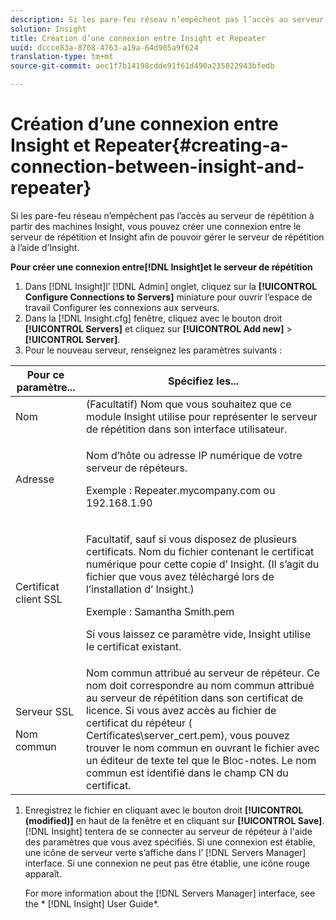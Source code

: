 ```yaml
---
description: Si les pare-feu réseau n’empêchent pas l’accès au serveur de répétition à partir des machines Insight, vous pouvez créer une connexion entre le serveur de répétition et Insight afin de pouvoir gérer le serveur de répétition à l’aide d’Insight.
solution: Insight
title: Création d’une connexion entre Insight et Repeater
uuid: dccce83a-8708-4763-a19a-64d905a9f624
translation-type: tm+mt
source-git-commit: aec1f7b14198cdde91f61d490a235022943bfedb

---
```



# Création d’une connexion entre Insight et Repeater{#creating-a-connection-between-insight-and-repeater}

Si les pare-feu réseau n’empêchent pas l’accès au serveur de répétition à partir des machines Insight, vous pouvez créer une connexion entre le serveur de répétition et Insight afin de pouvoir gérer le serveur de répétition à l’aide d’Insight.

**Pour créer une connexion entre[!DNL Insight]et le serveur de répétition**

1. Dans [!DNL Insight]l’ [!DNL Admin] onglet, cliquez sur la **[!UICONTROL Configure Connections to Servers]** miniature pour ouvrir l’espace de travail Configurer les connexions aux serveurs.
1. Dans la [!DNL Insight.cfg] fenêtre, cliquez avec le bouton droit **[!UICONTROL Servers]** et cliquez sur **[!UICONTROL Add new]** > **[!UICONTROL Server]**.
1. Pour le nouveau serveur, renseignez les paramètres suivants :

<table id="table_DD79587255134B5A888A0F57CF10E5B0"> 
 <thead> 
  <tr> 
   <th colname="col1" class="entry"> Pour ce paramètre... </th> 
   <th colname="col2" class="entry"> Spécifiez les... </th> 
  </tr> 
 </thead>
 <tbody> 
  <tr> 
   <td colname="col1"> Nom </td> 
   <td colname="col2">(Facultatif) Nom que vous souhaitez que ce <span class="keyword"> module Insight</span> utilise pour représenter le serveur de répétition dans son interface utilisateur. </td> 
  </tr> 
  <tr> 
   <td colname="col1"> Adresse </td> 
   <td colname="col2"> <p>Nom d’hôte ou adresse IP numérique de votre serveur de répéteurs. </p> <p>Exemple : <span class="filepath"> Repeater.mycompany.com</span> ou 192.168.1.90 </p> </td> 
  </tr> 
  <tr> 
   <td colname="col1"> Certificat client SSL </td> 
   <td colname="col2"> <p>Facultatif, sauf si vous disposez de plusieurs certificats. Nom du fichier contenant le certificat numérique pour cette copie d’ <span class="keyword"> Insight</span>. (Il s’agit du fichier que vous avez téléchargé lors de l’installation d’ <span class="keyword"> Insight</span>.) </p> <p>Exemple : <span class="filepath"> Samantha Smith.pem</span></p> <p>Si vous laissez ce paramètre vide, <span class="keyword"> Insight</span> utilise le certificat existant. </p> </td> 
  </tr> 
  <tr> 
   <td colname="col1"> <p>Serveur SSL </p> <p>Nom commun </p> </td> 
   <td colname="col2">Nom commun attribué au serveur de répéteur. Ce nom doit correspondre au nom commun attribué au serveur de répétition dans son certificat de licence. Si vous avez accès au fichier de certificat du répéteur (<span class="filepath"> Certificates\server_cert.pem</span>), vous pouvez trouver le nom commun en ouvrant le fichier avec un éditeur de texte tel que le Bloc-notes. Le nom commun est identifié dans le champ CN du certificat. </td> 
  </tr> 
 </tbody> 
</table>

1. Enregistrez le fichier en cliquant avec le bouton droit **[!UICONTROL (modified)]** en haut de la fenêtre et en cliquant sur **[!UICONTROL Save]**. [!DNL Insight] tentera de se connecter au serveur de répéteur à l&#39;aide des paramètres que vous avez spécifiés. Si une connexion est établie, une icône de serveur verte s’affiche dans l’ [!DNL Servers Manager] interface. Si une connexion ne peut pas être établie, une icône rouge apparaît.

   For more information about the [!DNL Servers Manager] interface, see the * [!DNL Insight] User Guide*.

